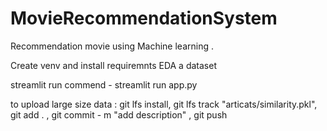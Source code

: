 # MovieRecommendationSystem
Recommendation movie using Machine learning  .

Create venv and install requiremnts
EDA a dataset 

streamlit run commend - streamlit run app.py

to upload large size data : git lfs install, git lfs track "articats/similarity.pkl", git add . , git commit - m "add description" , git push
